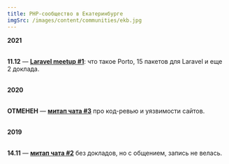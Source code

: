 ```yaml
---
title: PHP-сообщество в Екатеринбурге
imgSrc: /images/content/communities/ekb.jpg
---
```


**2021**<br><br>

**11.12** — **[Laravel meetup #1](https://laravelmeetup.ru/)**: что такое Porto, 15 пакетов для Laravel и еще 2 доклада.

<br>**2020**<br><br>

**ОТМЕНЕН** — **[митап чата #3](https://scienceman.timepad.ru/event/1263936/)** про код-ревью и уязвимости сайтов.

<br>**2019**<br><br>

**14.11** — **[митап чата #2](https://scienceman.timepad.ru/event/1090542/)** без докладов, но с общением, запись не велась.
